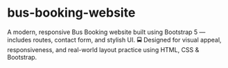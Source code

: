 # bus-booking-website
A modern, responsive Bus Booking website built using Bootstrap 5 — includes routes, contact form, and stylish UI. 🚍 Designed for visual appeal, responsiveness, and real-world layout practice using HTML, CSS &amp; Bootstrap.
